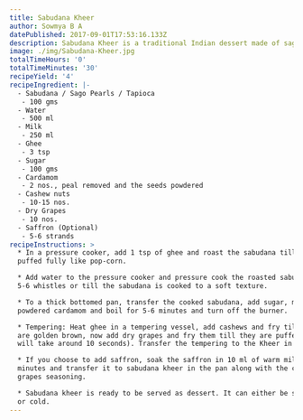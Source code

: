 ```yaml
---
title: Sabudana Kheer
author: Sowmya B A
datePublished: 2017-09-01T17:53:16.133Z
description: Sabudana Kheer is a traditional Indian dessert made of sago pearls.
image: ./img/Sabudana-Kheer.jpg
totalTimeHours: '0'
totalTimeMinutes: '30'
recipeYield: '4'
recipeIngredient: |-
  - Sabudana / Sago Pearls / Tapioca
   - 100 gms
  - Water
   - 500 ml
  - Milk
   - 250 ml
  - Ghee
   - 3 tsp
  - Sugar
   - 100 gms
  - Cardamom
   - 2 nos., peal removed and the seeds powdered
  - Cashew nuts
   - 10-15 nos.
  - Dry Grapes
   - 10 nos.
  - Saffron (Optional)
   - 5-6 strands
recipeInstructions: >
  * In a pressure cooker, add 1 tsp of ghee and roast the sabudana till they are
  puffed fully like pop-corn.

  * Add water to the pressure cooker and pressure cook the roasted sabudana for
  5-6 whistles or till the sabudana is cooked to a soft texture.

  * To a thick bottomed pan, transfer the cooked sabudana, add sugar, milk,
  powdered cardamom and boil for 5-6 minutes and turn off the burner.

  * Tempering: Heat ghee in a tempering vessel, add cashews and fry till they
  are golden brown, now add dry grapes and fry them till they are puffed (it
  will take around 10 seconds). Transfer the tempering to the Kheer in the pan.

  * If you choose to add saffron, soak the saffron in 10 ml of warm milk for 10
  minutes and transfer it to sabudana kheer in the pan along with the cashew-dry
  grapes seasoning.

  * Sabudana kheer is ready to be served as dessert. It can either be served hot
  or cold.
---
```




